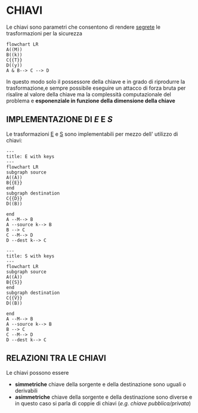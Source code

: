 # CHIAVI

Le chiavi sono parametri che consentono di rendere [segrete](TRASFORMAZIONI.md#FUNZIONI%20SEGRETE) le trasformazioni per la sicurezza

```mermaid
flowchart LR
A((M))
B((k))
C{{T}}
D((y))
A & B--> C --> D
```

In questo modo solo il possessore della chiave e in grado di riprodurre la trasformazione,e sempre possibile eseguire un attacco di forza bruta per risalire al valore della chiave ma la complessità computazionale del problema e **esponenziale in funzione della dimensione della chiave**

## IMPLEMENTAZIONE DI $E$ E $S$

Le trasformazioni [E](TRASFORMAZIONI.md#TRASFORMAZIONE%20$E$) e [S](TRASFORMAZIONI.md#TRASFORMAZIONE%20$S$) sono implementabili per mezzo dell' utilizzo di chiavi:

```mermaid
---
title: E with keys
---
flowchart LR
subgraph source
A((A))
B{{E}}
end
subgraph destination
C{{D}}
D((B))

end
A --M--> B
A --source k--> B
B --> C
C --M--> D
D --dest k--> C
```

```mermaid
---
title: S with keys
---
flowchart LR
subgraph source
A((A))
B{{S}}
end
subgraph destination
C{{V}}
D((B))

end
A --M--> B
A --source k--> B
B --> C
C --M--> D
D --dest k--> C
```

## RELAZIONI TRA LE CHIAVI

Le chiavi possono essere 

- **simmetriche** chiave della sorgente e della destinazione sono uguali o derivabili
- **asimmetriche**  chiave della sorgente e della destinazione sono diverse e in questo caso si parla di coppie di chiavi (*e.g. chiave pubblica/privata*)